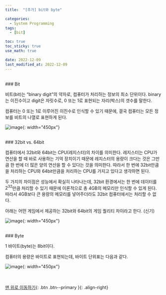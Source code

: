 ```yaml
---
title:  "[추가] bit와 byte" 

categories:
  - System Programming
tags:
  - [bit]

toc: true
toc_sticky: true
use_math: true

date: 2022-12-09
last_modified_at: 2022-12-09
---
```



<br/> 
### Bit

비트(bit)는 “binary digit”의 약자로, 컴퓨터가 처리하는 정보의 최소 단위이다. binary는 이진수이고 digit은 자릿수로, 0 또는 1로 표현되는 자리(박스)의 갯수를 말한다.

컴퓨터는 0 또는 1로 이루어진 이진수로 인식할 수 있기 때문에, 결국 컴퓨터는 모든 정보를 비트의 나열로 표현하게 된다. 

![image](https://user-images.githubusercontent.com/86834982/206886775-8ccb7835-8b50-4a70-b526-0969a12c3f69.png){: width="450px"}


<br/> 
### 32bit vs. 64bit

컴퓨터에서 32bit와 64bit는 CPU(레지스터)의 차이를 의미한다. 레지스터는 CPU가 연산을 할 때 바로 사용하는 기억 장치이기 때문에 레지스터의 용량이 크다는 것은 그만큼 한 번에 더 많은 양의 연산을 할 수 있다는 것을 의미한다. 따라서 한 번에 32bit만큼을 처리하는 CPU와 64bit만큼을 처리하는 CPU를 가지고 있다고 생각하면 된다.

두 가지의 차이점은 성능에서 확실히 나타나는데, 32bit 환경에서는 한 번에 데이터를 $2^{32}$만큼 처리할 수 있기 때문에 이론적으로 총 4GB의 메모리만 인식할 수 있게 된다. 따라서 4GB보다 큰 용량의 메모리를 넣어주더라도 32bit 컴퓨터에서는 처리할 수 없다. 

아래는 어떤 게임에서 제공하는 32bit와 64bit의 게임 퀄리티 차이라고 한다. (신기)

![image](https://user-images.githubusercontent.com/86834982/206886772-914138fc-63d1-4c7e-894f-e446d286d94d.png){: width="450px"}


<br/> 
### Byte

1 바이트(byte)는 8bit이다. 

컴퓨터의 용량은 바이트로 표현되는데,  바이트 단위표는 다음과 같다. 

![image](https://user-images.githubusercontent.com/86834982/206886774-40ba99e9-8b93-4884-9ded-43d9aed4a8d5.png){: width="450px"}




<br/><br/>
[맨 위로 이동하기](#){: .btn .btn--primary }{: .align-right}

